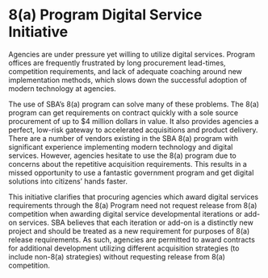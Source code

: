 # 8(a) Program Digital Service Initiative 

Agencies are under pressure yet willing to utilize digital services.  Program offices are frequently frustrated by long procurement lead-times, competition requirements, and lack of adequate coaching around new implementation methods, which slows down the successful adoption of modern technology at agencies.  

The use of SBA’s 8(a) program can solve many of these problems.  The 8(a) program can get requirements on contract quickly with a sole source procurement of up to $4 million dollars in value.  It also provides agencies a perfect, low-risk gateway to accelerated acquisitions and product delivery. There are a number of vendors existing in the SBA 8(a) program with significant experience implementing modern technology and digital services.  However, agencies hesitate to use the 8(a) program due to concerns about the repetitive acquisition requirements.  This results in a missed opportunity to use a fantastic government program and get digital solutions into citizens’ hands faster.

This initiative clarifies that procuring agencies which award digital services requirements through the 8(a) Program need not request release from 8(a) competition when awarding digital service developmental iterations or add-on services.  SBA believes that each iteration or add-on is a distinctly new project and should be treated as a new requirement for purposes of 8(a) release requirements.  As such, agencies are permitted to award contracts for additional development utilizing different acquisition strategies (to include non-8(a) strategies) without requesting release from 8(a) competition.  
